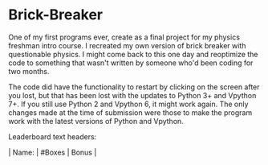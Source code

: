 # Brick-Breaker
One of my first programs ever, create as a final project for my physics freshman intro course. I recreated my own version of brick breaker with questionable physics. I might come back to this one day and reoptimize the code to something that wasn't written by someone who'd been coding for two months.

The code did have the functionality to restart by clicking on the screen after you lost, but that has been lost with the updates to Python 3+ and Vpython 7+. If you still use Python 2 and Vpython 6, it might work again. The only changes made at the time of submission were those to make the program work with the latest versions of Python and Vpython.

Leaderboard text headers:

|     Name:        |   #Boxes   |      Bonus       | 
